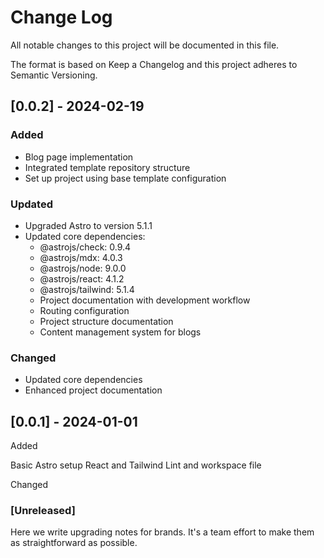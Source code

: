 # Change Log

All notable changes to this project will be documented in this file.

The format is based on Keep a Changelog and this project adheres to Semantic Versioning.

## [0.0.2] - 2024-02-19

### Added

- Blog page implementation
- Integrated template repository structure
- Set up project using base template configuration

### Updated

- Upgraded Astro to version 5.1.1
- Updated core dependencies:
  - @astrojs/check: 0.9.4
  - @astrojs/mdx: 4.0.3
  - @astrojs/node: 9.0.0
  - @astrojs/react: 4.1.2
  - @astrojs/tailwind: 5.1.4
  - Project documentation with development workflow
  - Routing configuration
  - Project structure documentation
  - Content management system for blogs

### Changed

- Updated core dependencies
- Enhanced project documentation

## [0.0.1] - 2024-01-01

Added

Basic Astro setup
React and Tailwind
Lint and workspace file

Changed

### [Unreleased]

Here we write upgrading notes for brands. It's a team effort to make them as straightforward as possible.

